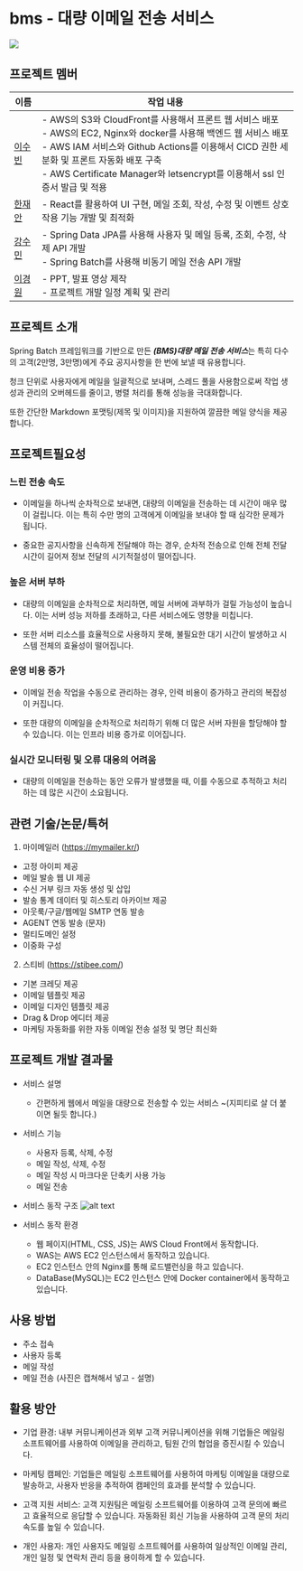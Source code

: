 # bms - 대량 이메일 전송 서비스 
<p>
    <img src="https://capsule-render.vercel.app/api?type=waving&color=auto&height=200&section=header&text=Bulk Mailing Service   &fontSize=70" />
</p>

## 프로젝트 멤버

| 이름   | 작업 내용 |
|--------|-------------------------------------------------------------------------------------------------------------------------------------|
| [이수빈](https://github.com/02ggang9) | - AWS의 S3와 CloudFront를 사용해서 프론트 웹 서비스 배포<br>- AWS의 EC2, Nginx와 docker를 사용해 백엔드 웹 서비스 배포<br>- AWS IAM 서비스와 Github Actions를 이용해서 CICD 권한 세분화 및 프론트 자동화 배포 구축<br>- AWS Certificate Manager와 letsencrypt를 이용해서 ssl 인증서 발급 및 적용 |
| [한재안](https://github.com/JaeanHan) | - React를 활용하여 UI 구현, 메일 조회, 작성, 수정 및 이벤트 상호작용 기능 개발 및 최적화 |
| [강수민](https://github.com/wvssm) | - Spring Data JPA를 사용해 사용자 및 메일 등록, 조회, 수정, 삭제 API 개발<br>- Spring Batch를 사용해 비동기 메일 전송 API 개발  |
| [이경원](https://github.com/kyeongwon2) | - PPT, 발표 영상 제작<br>- 프로젝트 개발 일정 계획 및 관리 |


## 프로젝트 소개 
Spring Batch 프레임워크를 기반으로 만든 ***(BMS)대량 메일 전송 서비스***는 특히 다수의 고객(2만명, 3만명)에게 주요 공지사항을 한 번에 보낼 때 유용합니다.

청크 단위로 사용자에게 메일을 일괄적으로 보내며, 스레드 풀을 사용함으로써 작업 생성과 관리의 오버헤드를 줄이고, 병렬 처리를 통해 성능을 극대화합니다.

또한 간단한 Markdown 포맷팅(제목 및 이미지)을 지원하여 깔끔한 메일 양식을 제공합니다.

## 프로젝트필요성 
### 느린 전송 속도
- 이메일을 하나씩 순차적으로 보내면, 대량의 이메일을 전송하는 데 시간이 매우 많이 걸립니다. 이는 특히 수만 명의 고객에게 이메일을 보내야 할 때 심각한 문제가 됩니다.
  
- 중요한 공지사항을 신속하게 전달해야 하는 경우, 순차적 전송으로 인해 전체 전달 시간이 길어져 정보 전달의 시기적절성이 떨어집니다.

### 높은 서버 부하
- 대량의 이메일을 순차적으로 처리하면, 메일 서버에 과부하가 걸릴 가능성이 높습니다. 이는 서버 성능 저하를 초래하고, 다른 서비스에도 영향을 미칩니다.

- 또한 서버 리소스를 효율적으로 사용하지 못해, 불필요한 대기 시간이 발생하고 시스템 전체의 효율성이 떨어집니다.

### 운영 비용 증가
- 이메일 전송 작업을 수동으로 관리하는 경우, 인력 비용이 증가하고 관리의 복잡성이 커집니다.
  
- 또한 대량의 이메일을 순차적으로 처리하기 위해 더 많은 서버 자원을 할당해야 할 수 있습니다. 이는 인프라 비용 증가로 이어집니다.
  
### 실시간 모니터링 및 오류 대응의 어려움
- 대량의 이메일을 전송하는 동안 오류가 발생했을 때, 이를 수동으로 추적하고 처리하는 데 많은 시간이 소요됩니다.


## 관련 기술/논문/특허
1.	마이메일러 (https://mymailer.kr/)
- 고정 아이피 제공
- 메일 발송 웹 UI 제공
- 수신 거부 링크 자동 생성 및 삽입
- 발송 통계 데이터 및 히스토리 아카이브 제공
- 아웃룩/구글/웹메일 SMTP 연동 발송
- AGENT 연동 발송 (문자)
- 멀티도메인 설정
- 이중화 구성

2.	스티비 (https://stibee.com/)
- 기본 크레딧 제공
- 이메일 템플릿 제공
- 이메일 디자인 템플릿 제공
- Drag & Drop 에디터 제공
- 마케팅 자동화를 위한 자동 이메일 전송 설정 및 명단 최신화

## 프로젝트 개발 결과물

- 서비스 설명
  - 간편하게 웹에서 메일을 대량으로 전송할 수 있는 서비스 ~(지피티로 살 더 붙이면 될듯 합니다.)

- 서비스 기능
  - 사용자 등록, 삭제, 수정
  - 메일 작성, 삭제, 수정
  - 메일 작성 시 마크다운 단축키 사용 가능
  - 메일 전송

- 서비스 동작 구조
    ![alt text](image.png)

- 서비스 동작 환경
  - 웹 페이지(HTML, CSS, JS)는 AWS Cloud Front에서 동작합니다.
  - WAS는 AWS EC2 인스턴스에서 동작하고 있습니다.
  - EC2 인스턴스 안의 Nginx를 통해 로드밸런싱을 하고 있습니다.
  - DataBase(MySQL)는 EC2 인스턴스 안에 Docker container에서 동작하고 있습니다.


## 사용 방법
- 주소 접속
- 사용자 등록
- 메일 작성
- 메일 전송 (사진은 캡쳐해서 넣고 - 설명)

## 활용 방안 
- 기업 환경: 내부 커뮤니케이션과 외부 고객 커뮤니케이션을 위해 기업들은 메일링 소프트웨어를 사용하여 이메일을 관리하고, 팀원 간의 협업을 증진시킬 수 있습니다.
  
- 마케팅 캠페인: 기업들은 메일링 소프트웨어를 사용하여 마케팅 이메일을 대량으로 발송하고, 사용자 반응을 추적하여 캠페인의 효과를 분석할 수 있습니다.
  
- 고객 지원 서비스: 고객 지원팀은 메일링 소프트웨어를 이용하여 고객 문의에 빠르고 효율적으로 응답할 수 있습니다. 자동화된 회신 기능을 사용하여 고객 문의 처리 속도를 높일 수 있습니다.
  
- 개인 사용자: 개인 사용자도 메일링 소프트웨어를 사용하여 일상적인 이메일 관리, 개인 일정 및 연락처 관리 등을 용이하게 할 수 있습니다.